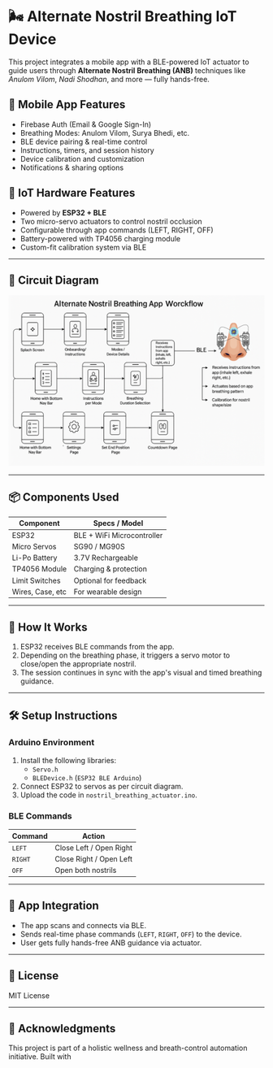 # 🌬️ Alternate Nostril Breathing IoT Device

This project integrates a mobile app with a BLE-powered IoT actuator to guide users through **Alternate Nostril Breathing (ANB)** techniques like *Anulom Vilom*, *Nadi Shodhan*, and more — fully hands-free.

## 📱 Mobile App Features

- Firebase Auth (Email & Google Sign-In)
- Breathing Modes: Anulom Vilom, Surya Bhedi, etc.
- BLE device pairing & real-time control
- Instructions, timers, and session history
- Device calibration and customization
- Notifications & sharing options

## 🔩 IoT Hardware Features

- Powered by **ESP32 + BLE**
- Two micro-servo actuators to control nostril occlusion
- Configurable through app commands (LEFT, RIGHT, OFF)
- Battery-powered with TP4056 charging module
- Custom-fit calibration system via BLE

---

## 🧠 Circuit Diagram

![Circuit Diagram](./nose.png)

---

## 📦 Components Used

| Component         | Specs / Model           |
|------------------|--------------------------|
| ESP32            | BLE + WiFi Microcontroller |
| Micro Servos     | SG90 / MG90S             |
| Li-Po Battery     | 3.7V Rechargeable        |
| TP4056 Module    | Charging & protection     |
| Limit Switches   | Optional for feedback     |
| Wires, Case, etc | For wearable design       |

---

## 🚀 How It Works

1. ESP32 receives BLE commands from the app.
2. Depending on the breathing phase, it triggers a servo motor to close/open the appropriate nostril.
3. The session continues in sync with the app's visual and timed breathing guidance.

---

## 🛠️ Setup Instructions

### Arduino Environment
1. Install the following libraries:
   - `Servo.h`
   - `BLEDevice.h` (`ESP32 BLE Arduino`)
2. Connect ESP32 to servos as per circuit diagram.
3. Upload the code in `nostril_breathing_actuator.ino`.

### BLE Commands
| Command | Action                     |
|---------|----------------------------|
| `LEFT`  | Close Left / Open Right    |
| `RIGHT` | Close Right / Open Left    |
| `OFF`   | Open both nostrils         |

---

## 📲 App Integration

- The app scans and connects via BLE.
- Sends real-time phase commands (`LEFT`, `RIGHT`, `OFF`) to the device.
- User gets fully hands-free ANB guidance via actuator.

---

## 📄 License

MIT License

---

## 🙌 Acknowledgments

This project is part of a holistic wellness and breath-control automation initiative. Built with 

